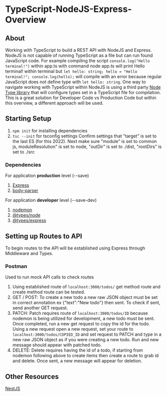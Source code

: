 # TypeScript-NodeJS-Express-Overview

## About

Working with TypeScript to build a REST API with NodeJS and Express. NodeJS is not capable of running TypeScript as a file but can run found JavaScript code. For example compiling the script `console.log("Hello terminal!")` within app.ts with command node app.ts will print Hello terminal! within terminal but `let hello: string; hello = "Hello terminal!"; console.log(hello);` will compile with an error because regular JavaScript does not define type with `let hello: string`. One way to navigate working with TypeScript within NodeJS is using a third party [Node Type library](https://github.com/TypeStrong/ts-node) that will configure types set in a TypeScript file for compilation. This is a great solution for Developer Code vs Production Code but within this overview, a different approach will be used.

## Starting Setup

1. `npm init` for installing dependencies
2. `tsc --init` for tsconfig settings
   Confirm settings that "target" is set to the last ES (for this 2022). Next make sure "module" is set to common js, moduleResolution" is set to node, "outDir" is set to ./dist, "rootDirs" is set to ./src

### Dependencies

For application **production** level (--save)

1. [Express](https://www.npmjs.com/package/express)
2. [body-parser](https://www.npmjs.com/package/body-parser)

For application **developer** level (--save-dev)

1. [nodemon](https://www.npmjs.com/package/nodemon)
2. [@types/node](https://www.npmjs.com/package/@types/node)
3. [@types/express](https://www.npmjs.com/package/@types/express)

## Setting up Routes to API

To begin routes to the API will be established using Express through Middleware and Types.

### Postman

Used to run mock API calls to check routes

1. Using established route of `localhost:3000/todos/` get method route and create method route can be tested.
2. GET / POST: To create a new todo a new raw JSON object must be set in correct annotation ex {"text":"New todo"} then sent. To check if sent, send another GET request.
3. PATCH: Patch requires route of `localhost:3000/todos/ID` because nodemon is being utilized for development, a new todo must be sent. Once completed, run a new get request to copy the id for the todo. Using a new request open a new request, set your route to `localhost:3000/todos/COPIED_ID` and set request to PATCH and type in a new raw JSON object as if you were creating a new todo. Run and new message should appear with patched todo.
4. DELETE: Delete requires having the id of a todo, if starting from nodemon following above to create items then create a route to grab id and delete. Once sent, a new message will appear for deletion.

## Other Resources

[NestJS](https://nestjs.com/)
